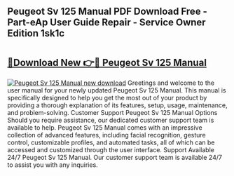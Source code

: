 ## Peugeot Sv 125 Manual PDF Download Free - Part-eAp User Guide Repair - Service Owner Edition 1sk1c

# <h2><a href="http://bc6724.oget.top/?id=Peugeot+Sv+125+Manual">🔗Download New 👉🔴 Peugeot Sv 125 Manual</a></h2>

[![Peugeot Sv 125 Manual new download](https://i.imgur.com/5g1atiW.png)](http://bc6724.oget.top/?id=Peugeot+Sv+125+Manual)
Greetings and welcome to the user manual for your newly updated Peugeot Sv 125 Manual. This manual is specifically designed to help you get the most out of your product by providing a thorough explanation of its features, setup, usage, maintenance, and problem-solving. Customer Support Peugeot Sv 125 Manual Options Should you require assistance, our dedicated customer support team is available to help. Peugeot Sv 125 Manual comes with an impressive collection of advanced features, including facial recognition, gesture control, customizable profiles, and automated tasks, all of which can be accessed and customized through the user interface. Support Available 24/7 Peugeot Sv 125 Manual. Our customer support team is available 24/7 to assist you with any inquiries.
